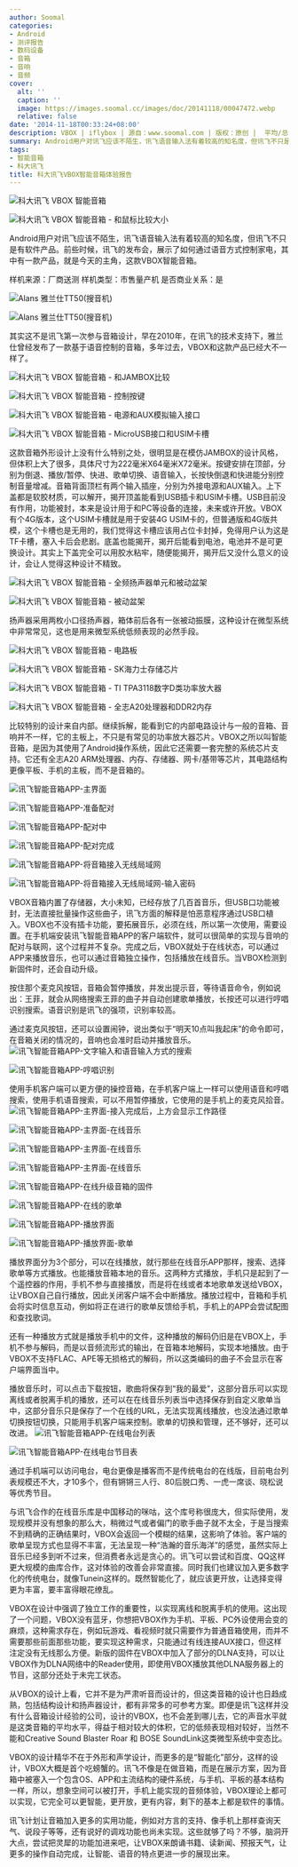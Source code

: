 ```yaml
---
author: Soomal
categories:
- Android
- 测评报告
- 数码设备
- 音箱
- 音响
- 音频
cover:
  alt: ''
  caption: ''
  image: https://images.soomal.cc/images/doc/20141118/00047472.webp
  relative: false
date: '2014-11-18T00:33:24+08:00'
description: VBOX | iflybox | 源自：www.soomal.com | 版权：原创 |  平均/总评分：08.78/79
summary: Android用户对讯飞应该不陌生，讯飞语音输入法有着较高的知名度，但讯飞不只是有软件产品。前些时候，讯飞的发布会，展示了如何通过语音方式控制家电，其中有一款产品，就是今天的主角，这款VBOX智能音箱。其实这不是讯飞第一次参与音箱设计，早在2010年，在讯飞的技术支持下，雅兰仕曾经发布了一款基于语音控制的音箱，多年过去，VBOX和这款产品已经大不一样了。
tags:
- 智能音箱
- 科大讯飞
title: 科大讯飞VBOX智能音箱体验报告
---
```


![科大讯飞 VBOX 智能音箱](https://images.soomal.cc/images/doc/20140826/00045294_01.webp)



![科大讯飞 VBOX 智能音箱 - 和鼠标比较大小](https://images.soomal.cc/images/doc/20140826/00045296_01.webp)



Android用户对讯飞应该不陌生，讯飞语音输入法有着较高的知名度，但讯飞不只是有软件产品。前些时候，讯飞的发布会，展示了如何通过语音方式控制家电，其中有一款产品，就是今天的主角，这款VBOX智能音箱。



样机来源：厂商送测
样机类型：市售量产机
是否商业关系：是



![Alans 雅兰仕TT50(搜音机)](https://images.soomal.cc/images/doc/20100814/00006756_01.webp)



![Alans 雅兰仕TT50(搜音机)](https://images.soomal.cc/images/doc/20100814/00006755_01.webp)



其实这不是讯飞第一次参与音箱设计，早在2010年，在讯飞的技术支持下，雅兰仕曾经发布了一款基于语音控制的音箱，多年过去，VBOX和这款产品已经大不一样了。



![科大讯飞 VBOX 智能音箱 - 和JAMBOX比较](https://images.soomal.cc/images/doc/20140826/00045295_01.webp)



![科大讯飞 VBOX 智能音箱 - 控制按键](https://images.soomal.cc/images/doc/20140826/00045297_01.webp)



![科大讯飞 VBOX 智能音箱 - 电源和AUX模拟输入接口](https://images.soomal.cc/images/doc/20140826/00045298_01.webp)



![科大讯飞 VBOX 智能音箱 - MicroUSB接口和USIM卡槽](https://images.soomal.cc/images/doc/20140826/00045303_01.webp)



这款音箱外形设计上没有什么特别之处，很明显是在模仿JAMBOX的设计风格，但体积上大了很多，具体尺寸为222毫米X64毫米X72毫米。按键安排在顶部，分别为倒退、播放/暂停、快进、歌单切换、语音输入，长按快倒退和快进能分别控制音量增减。音箱背面顶栏有两个输入插座，分别为外接电源和AUX输入。上下盖都是软胶材质，可以解开，揭开顶盖能看到USB插卡和USIM卡槽。USB目前没有作用，功能被封，本来是设计用于和PC等设备的连接，未来或许开放。VBOX有个4G版本，这个USIM卡槽就是用于安装4G USIM卡的，但普通版和4G版共模，这个卡槽也是无用的，我们觉得这卡槽应该用占位卡封掉，免得用户认为这是TF卡槽，塞入卡后会悲剧。底盖也能揭开，揭开后能看到电池，电池并不是可更换设计。其实上下盖完全可以用胶水粘牢，随便能揭开，揭开后又没什么意义的设计，会让人觉得这种设计不精致。



![科大讯飞 VBOX 智能音箱 - 全频扬声器单元和被动盆架](https://images.soomal.cc/images/doc/20140826/00045312_01.webp)



![科大讯飞 VBOX 智能音箱 - 被动盆架](https://images.soomal.cc/images/doc/20140826/00045311_01.webp)



扬声器采用两枚小口径扬声器，箱体前后各有一张被动振膜，这种设计在微型系统中非常常见，这也是用来微型系统低频表现的必然手段。



![科大讯飞 VBOX 智能音箱 - 电路板](https://images.soomal.cc/images/doc/20140826/00045305_01.webp)



![科大讯飞 VBOX 智能音箱 - SK海力士存储芯片](https://images.soomal.cc/images/doc/20140826/00045306_01.webp)



![科大讯飞 VBOX 智能音箱 - TI TPA3118数字D类功率放大器](https://images.soomal.cc/images/doc/20140826/00045307_01.webp)



![科大讯飞 VBOX 智能音箱 - 全志A20处理器和DDR2内存](https://images.soomal.cc/images/doc/20140826/00045315_01.webp)



比较特别的设计来自内部。继续拆解，能看到它的内部电路设计与一般的音箱、音响并不一样，它的主板上，不只是有常见的功率放大器芯片。VBOX之所以叫智能音箱，是因为其使用了Android操作系统，因此它还需要一套完整的系统芯片支持。它还有全志A20 ARM处理器、内存、存储器、网卡/基带等芯片，其电路结构更像平板、手机的主板，而不是音箱的。



![讯飞智能音箱APP-主界面](https://images.soomal.cc/images/doc/20141116/00047398_01.webp)



![讯飞智能音箱APP-准备配对](https://images.soomal.cc/images/doc/20141116/00047399_01.webp)



![讯飞智能音箱APP-配对中](https://images.soomal.cc/images/doc/20141116/00047400_01.webp)



![讯飞智能音箱APP-配对完成](https://images.soomal.cc/images/doc/20141116/00047401_01.webp)



![讯飞智能音箱APP-将音箱接入无线局域网](https://images.soomal.cc/images/doc/20141116/00047402_01.webp)



![讯飞智能音箱APP-将音箱接入无线局域网-输入密码](https://images.soomal.cc/images/doc/20141116/00047403_01.webp)



VBOX音箱内置了存储器，大小未知，已经存放了几百首音乐，但USB口功能被封，无法直接批量操作这些曲子，讯飞方面的解释是怕恶意程序通过USB口植入。VBOX也不没有插卡功能，要拓展音乐，必须在线，所以第一次使用，需要设置。在手机端安装讯飞智能音箱APP的客户端软件，就可以很简单的实现与音响的配对与联网，这个过程并不复杂。完成之后，VBOX就处于在线状态，可以通过APP来播放音乐，也可以通过音箱独立操作，包括播放在线音乐。当VBOX检测到新固件时，还会自动升级。

按住那个麦克风按钮，音箱会暂停播放，并发出提示音，等待语音命令，例如说出：王菲，就会从网络搜索王菲的曲子并自动创建歌单播放，长按还可以进行哼唱识别搜索。语音识别是讯飞的强项，识别率较高。

通过麦克风按钮，还可以设置闹钟，说出类似于“明天10点叫我起床”的命令即可，在音箱关闭的情况的，音响也会准时启动并播放音乐。
![讯飞智能音箱APP-文字输入和语音输入方式的搜索](https://images.soomal.cc/images/doc/20141116/00047416_01.webp)




![讯飞智能音箱APP-哼唱识别](https://images.soomal.cc/images/doc/20141116/00047413_01.webp)




使用手机客户端可以更方便的操控音箱，在手机客户端上一样可以使用语音和哼唱搜索，使用手机语音搜索，可以不用暂停播放，它使用的是手机上的麦克风拾音。
![讯飞智能音箱APP-主界面-接入完成后，上方会显示工作路径](https://images.soomal.cc/images/doc/20141116/00047404_01.webp)




![讯飞智能音箱APP-主界面-在线音乐](https://images.soomal.cc/images/doc/20141116/00047405_01.webp)




![讯飞智能音箱APP-主界面-在线音乐](https://images.soomal.cc/images/doc/20141116/00047406_01.webp)




![讯飞智能音箱APP-主界面-在线音乐](https://images.soomal.cc/images/doc/20141116/00047407_01.webp)




![讯飞智能音箱APP-在线升级音箱的固件](https://images.soomal.cc/images/doc/20141116/00047408_01.webp)




![讯飞智能音箱APP-在线的歌单](https://images.soomal.cc/images/doc/20141116/00047409_01.webp)




![讯飞智能音箱APP-播放界面](https://images.soomal.cc/images/doc/20141116/00047410_01.webp)




![讯飞智能音箱APP-播放界面-歌单](https://images.soomal.cc/images/doc/20141116/00047411_01.webp)




播放界面分为3个部分，可以在线播放，就行那些在线音乐APP那样，搜索、选择歌单等方式播放。也能播放音箱本地的音乐。这两种方式播放，手机只是起到了一个遥控器的作用，手机不参与直接播放，而是将在线或者本地歌单发送给VBOX，让VBOX自己自行播放，因此关闭客户端不会中断播放。播放过程中，音箱和手机会将实时信息互动，例如将正在进行的歌单反馈给手机，手机上的APP会尝试配图和查找歌词。

还有一种播放方式就是播放手机中的文件，这种播放的解码仍旧是在VBOX上，手机不参与解码，而是以音频流形式的输出，在音箱本地解码，实现本地播放。由于VBOX不支持FLAC、APE等无损格式的解码，所以这类编码的曲子不会显示在客户端界面当中。

播放音乐时，可以点击下载按钮，歌曲将保存到“我的最爱”，这部分音乐可以实现离线或者脱离手机的播放，还可以在在线音乐列表当中选择保存到自定义歌单当中，这部分音乐只是保存了一个在线的URL，无法实现离线播放，也没法通过歌单切换按钮切换，只能用手机客户端来控制。歌单的切换和管理，还不够好，还可以改进。
![讯飞智能音箱APP-在线电台列表](https://images.soomal.cc/images/doc/20141116/00047414_01.webp)




![讯飞智能音箱APP-在线电台节目表](https://images.soomal.cc/images/doc/20141116/00047415_01.webp)




通过手机端可以访问电台，电台更像是播客而不是传统电台的在线版，目前电台列表规模还不大，才10多个，但有锵锵三人行、80后脱口秀、一虎一席谈、晓松说等优秀节目。

与讯飞合作的在线音乐库是中国移动的咪咕，这个库号称很庞大，但实际使用，发现规模并没有想象的那么大，稍微过气或者偏门的歌手曲子就不太全，于是当搜索不到精确的正确结果时，VBOX会返回一个模糊的结果，这影响了体验。客户端的歌单呈现方式也显得不丰富，无法呈现一种“浩瀚的音乐海洋”的感觉，虽然实际上音乐已经多到听不过来，但消费者永远是贪心的。讯飞可以尝试和百度、QQ这样更大规模的曲库合作，这对体验的改善会非常直接。同时我们也建议加入更多数字化的传统电台，就像Tunein这样的。既然智能化了，就应该更开放，让选择变得更为丰富，要丰富得眼花缭乱。

VBOX在设计中强调了独立工作的重要性，以实现离线和脱离手机的使用。这出现了一个问题，VBOX没有蓝牙，你想把VBOX作为手机、平板、PC外设使用会变的麻烦，这种需求存在，例如玩游戏、看视频时就只需要作为普通音箱使用，而并不需要那些前面那些功能，要实现这种需求，只能通过有线连接AUX接口，但这样注定没有无线那么方便。新版的固件在VBOX中加入了部分的DLNA支持，可以让VBOX作为DLNA网络中的Reader使用，即使用VBOX播放其他DLNA服务器上的节目，这部分还处于未完工状态。

从VBOX的设计上看，它并不是为严肃听音而设计的，但这类音箱的设计也日趋成熟，包括结构设计和扬声器设计，都有非常多的可参考方案。即便是讯飞这样并没有什么音箱设计经验的公司，设计的VBOX，也不会差到哪儿去，它的声音水平就是这类音箱的平均水平，得益于相对较大的体积，它的低频表现相对较好，当然不能和Creative Sound Blaster Roar 和 BOSE SoundLink这类微型系统中变态比。

VBOX的设计精华不在于外形和声学设计，而更多的是“智能化”部分，这样的设计，VBOX大概是首个吃螃蟹的。讯飞不像是在做音箱，而是在展示方案，因为音箱中被塞入一个包含OS、APP和主流结构的硬件系统，与手机、平板的基本结构一样，所以，想象空间可以被打开，手机上能实现的音频体验，VBOX理论上都可以实现，它完全可以更智能，更开放，更有内容，剩下的基本上都是软件的事情。

讯飞计划让音箱加入更多的实用功能，例如对方言的支持、像手机上那样查询天气、说段子等等，还有说好的调戏功能也尚未实现。这些就够了吗？不够，脑洞开大点，尝试把灵犀的功能加进来吧，让VBOX来朗诵书籍、读新闻、预报天气，让更多的操作自动完成，让智能、语音的特点更进一步的展现出来。